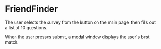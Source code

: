 # FriendFinder

The user selects the survey from the button on the main page, then fills out a list of 10 questions.

When the user presses submit, a modal window displays the user's best match.
